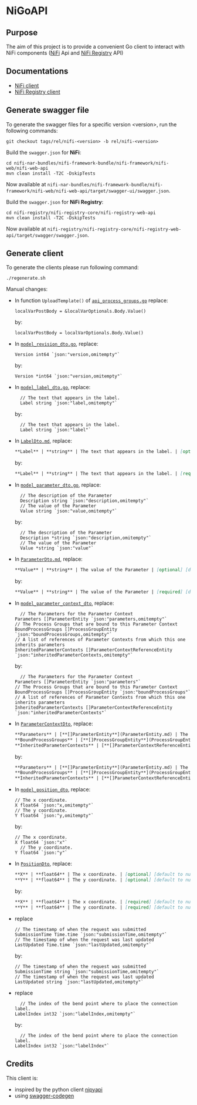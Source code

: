 # NiGoAPI

## Purpose

The aim of this project is to provide a convenient Go client to interact with NiFi components ([NiFi](https://nifi.apache.org/) Api and [NiFi Registry](https://nifi.apache.org/registry.html) API)

## Documentations

- [NiFi client](pkg/registry/README.md)
- [NiFi Registry client](pkg/registry/README.md)

## Generate swagger file

To generate the swagger files for a specific version \<version\>, run the following commands:

```console
git checkout tags/rel/nifi-<version> -b rel/nifi-<version>
```

Build the `swagger.json` for **NiFi**:

```console
cd nifi-nar-bundles/nifi-framework-bundle/nifi-framework/nifi-web/nifi-web-api
mvn clean install -T2C -DskipTests
```

Now available at `nifi-nar-bundles/nifi-framework-bundle/nifi-framework/nifi-web/nifi-web-api/target/swagger-ui/swagger.json`.

Build the `swagger.json` for **NiFi Registry**:

```console
cd nifi-registry/nifi-registry-core/nifi-registry-web-api
mvn clean install -T2C -DskipTests
```

Now available at `nifi-registry/nifi-registry-core/nifi-registry-web-api/target/swagger/swagger.json`.

## Generate client

To generate the clients please run following command: 

```console
./regenerate.sh
```

Manual changes: 

- In function `UploadTemplate()` of [`api_process_groups.go`](./pkg/nifi/api_process_groups.go) replace:

  ```golang
  localVarPostBody = &localVarOptionals.Body.Value()
  ```
  
  by:
  
  ```golang
  localVarPostBody = localVarOptionals.Body.Value()
  ```  
  
- In [`model_revision_dto.go`](./pkg/nifi/model_revision_dto.go), replace: 

  ```golang
  Version int64 `json:"version,omitempty"`
  ```
  
  by:
  
  ```golang
  Version *int64 `json:"version,omitempty"`
  ```  

- In [`model_label_dto.go`](./pkg/nifi/model_label_dto.go), replace: 
  
  ```golang
	// The text that appears in the label.
	Label string `json:"label,omitempty"`
  ```
    
  by:
  
  ```golang
	// The text that appears in the label.
	Label string `json:"label"`
  ```

- In [`LabelDto.md`](./pkg/nifi/docs/LabelDto.md), replace: 
  
  ```markdown
  **Label** | **string** | The text that appears in the label. | [optional] [default to null]
  ```
  
  by:
  
  ```markdown
  **Label** | **string** | The text that appears in the label. | [required] [default to null]
  ```
  
- In [`model_parameter_dto.go`](./pkg/nifi/model_parameter_dto.go), replace: 
  
  ```golang
	// The description of the Parameter
	Description string `json:"description,omitempty"`
	// The value of the Parameter
	Value string `json:"value,omitempty"`
  ```
    
  by:
  
  ```golang
	// The description of the Parameter
	Description *string `json:"description,omitempty"`
	// The value of the Parameter
	Value *string `json:"value"`
  ```

- In [`ParameterDto.md`](./pkg/nifi/docs/ParameterDto.md), replace: 
  
  ```markdown
  **Value** | **string** | The value of the Parameter | [optional] [default to null]
  ```
  
  by:
  
  ```markdown
  **Value** | **string** | The value of the Parameter | [required] [default to null]
  ```

- In [`model_parameter_context_dto`](./pkg/nifi/model_parameter_context_dto.go), replace: 
  
  ```golang
	// The Parameters for the Parameter Context
  Parameters []ParameterEntity `json:"parameters,omitempty"`
  // The Process Groups that are bound to this Parameter Context
  BoundProcessGroups []ProcessGroupEntity `json:"boundProcessGroups,omitempty"`
  // A list of references of Parameter Contexts from which this one inherits parameters
  InheritedParameterContexts []ParameterContextReferenceEntity `json:"inheritedParameterContexts,omitempty"`
  ```
  
  by:
  
  ```golang
	// The Parameters for the Parameter Context
  Parameters []ParameterEntity `json:"parameters"`
  // The Process Groups that are bound to this Parameter Context
  BoundProcessGroups []ProcessGroupEntity `json:"boundProcessGroups"`
  // A list of references of Parameter Contexts from which this one inherits parameters
  InheritedParameterContexts []ParameterContextReferenceEntity `json:"inheritedParameterContexts"`
  ```

- In [`ParameterContextDto`](./pkg/nifi/docs/ParameterContextDto.md), replace: 
  
  ```markdown
  **Parameters** | [**[]ParameterEntity**](ParameterEntity.md) | The Parameters for the Parameter Context | [optional] [default to null]
  **BoundProcessGroups** | [**[]ProcessGroupEntity**](ProcessGroupEntity.md) | The Process Groups that are bound to this Parameter Context | [optional] [default to null]
  **InheritedParameterContexts** | [**[]ParameterContextReferenceEntity**](ParameterContextReferenceEntity.md) | A list of references of Parameter Contexts from which this one inherits parameters | [optional] [default to null]
  ```
  
  by:
  
  ```markdown
  **Parameters** | [**[]ParameterEntity**](ParameterEntity.md) | The Parameters for the Parameter Context | [required] [default to null]
  **BoundProcessGroups** | [**[]ProcessGroupEntity**](ProcessGroupEntity.md) | The Process Groups that are bound to this Parameter Context | [required] [default to null]
  **InheritedParameterContexts** | [**[]ParameterContextReferenceEntity**](ParameterContextReferenceEntity.md) | A list of references of Parameter Contexts from which this one inherits parameters | [required] [default to null]
  ```

- In [`model_position_dto`](./pkg/nifi/model_position_dto.go), replace: 
  
  ```golang
  // The x coordinate.
  X float64 `json:"x,omitempty"`
  // The y coordinate.
  Y float64 `json:"y,omitempty"`
  ```
    
  by:
    
  ```golang
  // The x coordinate.
  X float64 `json:"x"`
    // The y coordinate.
  Y float64 `json:"y"`
  ```

- In [`PositionDto`](./pkg/nifi/docs/PositionDto.md), replace: 
  
  ```markdown
  **X** | **float64** | The x coordinate. | [optional] [default to null]
  **Y** | **float64** | The y coordinate. | [optional] [default to null]
  ```
    
  by:
  
  ```markdown
  **X** | **float64** | The x coordinate. | [required] [default to null]
  **Y** | **float64** | The y coordinate. | [required] [default to null]
  ```
  
- replace 

  ```golang
  // The timestamp of when the request was submitted
  SubmissionTime Time.time `json:"submissionTime,omitempty"`
  // The timestamp of when the request was last updated
  LastUpdated Time.time `json:"lastUpdated,omitempty"`
  ```
 
  by: 
  
  ```golang
  // The timestamp of when the request was submitted
  SubmissionTime string `json:"submissionTime,omitempty"`
  // The timestamp of when the request was last updated
  LastUpdated string `json:"lastUpdated,omitempty"`
  ```

- replace

  ```golang
	// The index of the bend point where to place the connection label.
  LabelIndex int32 `json:"labelIndex,omitempty"`
  ```

  by:

  ```golang
	// The index of the bend point where to place the connection label.
  LabelIndex int32 `json:"labelIndex"`
  ```
 
 

## Credits

This client is: 

- inspired by the python client [nipyapi](https://github.com/Chaffelson/nipyapi)
- using [swagger-codegen](https://swagger.io/tools/swagger-codegen/)